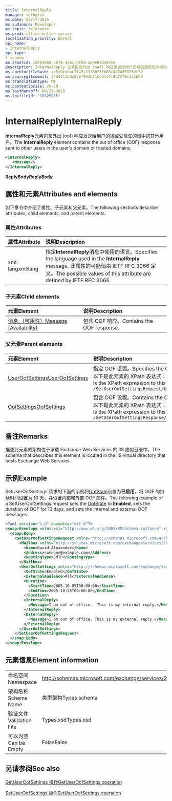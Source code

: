 ```yaml
---
title: InternalReply
manager: sethgros
ms.date: 09/17/2015
ms.audience: Developer
ms.topic: reference
ms.prod: office-online-server
localization_priority: Normal
api_name:
- InternalReply
api_type:
- schema
ms.assetid: 1d784ded-b874-4eb1-8f6d-2e0e03330e1e
description: InternalReply 元素包含外出 (oof) 响应发送给用户的域或受信任的域中的其他用户。
ms.openlocfilehash: ac5e9eadac7f45c233007ffb05f4d2430875ec52
ms.sourcegitcommit: 34041125dc8c5f993b21cebfc4f8b72f0fd2cb6f
ms.translationtype: MT
ms.contentlocale: zh-CN
ms.lasthandoff: 06/25/2018
ms.locfileid: "19825955"
---
```

# <a name="internalreply"></a><span data-ttu-id="88baa-103">InternalReply</span><span class="sxs-lookup"><span data-stu-id="88baa-103">InternalReply</span></span>

<span data-ttu-id="88baa-104">**InternalReply**元素包含外出 (oof) 响应发送给用户的域或受信任的域中的其他用户。</span><span class="sxs-lookup"><span data-stu-id="88baa-104">The **InternalReply** element contains the out of office (OOF) response sent to other users in the user's domain or trusted domains.</span></span> 
  
```XML
<InternalReply>
   <Message/> 
</InternalReply>
```

 <span data-ttu-id="88baa-105">**ReplyBody**</span><span class="sxs-lookup"><span data-stu-id="88baa-105">**ReplyBody**</span></span>
## <a name="attributes-and-elements"></a><span data-ttu-id="88baa-106">属性和元素</span><span class="sxs-lookup"><span data-stu-id="88baa-106">Attributes and elements</span></span>

<span data-ttu-id="88baa-107">如下章节中介绍了属性、子元素和父元素。</span><span class="sxs-lookup"><span data-stu-id="88baa-107">The following sections describe attributes, child elements, and parent elements.</span></span>
  
### <a name="attributes"></a><span data-ttu-id="88baa-108">属性</span><span class="sxs-lookup"><span data-stu-id="88baa-108">Attributes</span></span>

|<span data-ttu-id="88baa-109">**属性**</span><span class="sxs-lookup"><span data-stu-id="88baa-109">**Attribute**</span></span>|<span data-ttu-id="88baa-110">**说明**</span><span class="sxs-lookup"><span data-stu-id="88baa-110">**Description**</span></span>|
|:-----|:-----|
|<span data-ttu-id="88baa-111">xml: lang</span><span class="sxs-lookup"><span data-stu-id="88baa-111">xml:lang</span></span>  <br/> |<span data-ttu-id="88baa-112">指定**InternalReply**消息中使用的语言。</span><span class="sxs-lookup"><span data-stu-id="88baa-112">Specifies the language used in the **InternalReply** message.</span></span> <span data-ttu-id="88baa-113">此属性的可能值由 IETF RFC 3066 定义。</span><span class="sxs-lookup"><span data-stu-id="88baa-113">The possible values of this attribute are defined by IETF RFC 3066.</span></span>  <br/> |
   
### <a name="child-elements"></a><span data-ttu-id="88baa-114">子元素</span><span class="sxs-lookup"><span data-stu-id="88baa-114">Child elements</span></span>

|<span data-ttu-id="88baa-115">**元素**</span><span class="sxs-lookup"><span data-stu-id="88baa-115">**Element**</span></span>|<span data-ttu-id="88baa-116">**说明**</span><span class="sxs-lookup"><span data-stu-id="88baa-116">**Description**</span></span>|
|:-----|:-----|
|[<span data-ttu-id="88baa-117">消息 （可用性）</span><span class="sxs-lookup"><span data-stu-id="88baa-117">Message (Availability)</span></span>](message-availability.md) <br/> |<span data-ttu-id="88baa-118">包含 OOF 响应。</span><span class="sxs-lookup"><span data-stu-id="88baa-118">Contains the OOF response.</span></span>  <br/> |
   
### <a name="parent-elements"></a><span data-ttu-id="88baa-119">父元素</span><span class="sxs-lookup"><span data-stu-id="88baa-119">Parent elements</span></span>

|<span data-ttu-id="88baa-120">**元素**</span><span class="sxs-lookup"><span data-stu-id="88baa-120">**Element**</span></span>|<span data-ttu-id="88baa-121">**说明**</span><span class="sxs-lookup"><span data-stu-id="88baa-121">**Description**</span></span>|
|:-----|:-----|
|[<span data-ttu-id="88baa-122">UserOofSettings</span><span class="sxs-lookup"><span data-stu-id="88baa-122">UserOofSettings</span></span>](useroofsettings.md) <br/> |<span data-ttu-id="88baa-123">指定 OOF 设置。</span><span class="sxs-lookup"><span data-stu-id="88baa-123">Specifies the OOF settings.</span></span>  <br/> <span data-ttu-id="88baa-124">以下是此元素的 XPath 表达式：</span><span class="sxs-lookup"><span data-stu-id="88baa-124">The following is the XPath expression to this element:</span></span>  <br/>  `/SetUserOofSettingsRequest/UserOofSettings` <br/> |
|[<span data-ttu-id="88baa-125">OofSettings</span><span class="sxs-lookup"><span data-stu-id="88baa-125">OofSettings</span></span>](oofsettings.md) <br/> |<span data-ttu-id="88baa-126">包含 OOF 设置。</span><span class="sxs-lookup"><span data-stu-id="88baa-126">Contains the OOF settings.</span></span>  <br/> <span data-ttu-id="88baa-127">以下是此元素的 XPath 表达式：</span><span class="sxs-lookup"><span data-stu-id="88baa-127">The following is the XPath expression to this element:</span></span>  <br/>  `/GetUserOofSettingsResponse/OofSettings` <br/> |
   
## <a name="remarks"></a><span data-ttu-id="88baa-128">备注</span><span class="sxs-lookup"><span data-stu-id="88baa-128">Remarks</span></span>

<span data-ttu-id="88baa-129">描述此元素的架构位于承载 Exchange Web Services 的 IIS 虚拟目录中。</span><span class="sxs-lookup"><span data-stu-id="88baa-129">The schema that describes this element is located in the IIS virtual directory that hosts Exchange Web Services.</span></span>
  
## <a name="example"></a><span data-ttu-id="88baa-130">示例</span><span class="sxs-lookup"><span data-stu-id="88baa-130">Example</span></span>

<span data-ttu-id="88baa-131">SetUserOofSettings 请求的下面的示例将[OofState](oofstate.md)设置为**已启用**，将 OOF 的持续时间设置为 10 天，并设置内部和外部 OOF 邮件。</span><span class="sxs-lookup"><span data-stu-id="88baa-131">The following example of a SetUserOofSettings request sets the [OofState](oofstate.md) to **Enabled**, sets the duration of OOF for 10 days, and sets the internal and external OOF messages.</span></span>
  
```XML
<?xml version="1.0" encoding="utf-8"?>
<soap:Envelope xmlns:xsi="http://www.w3.org/2001/XMLSchema-instance" xmlns:xsd="http://www.w3.org/2001/XMLSchema" xmlns:soap="http://schemas.xmlsoap.org/soap/envelope/">
  <soap:Body>
    <SetUserOofSettingsRequest xmlns="http://schemas.microsoft.com/exchange/services/2006/messages">
      <Mailbox xmlns="http://schemas.microsoft.com/exchange/services/2006/types">
        <Name>David Alexander</Name>
        <Address>someone@example.com</Address>
        <RoutingType>SMTP</RoutingType>
      </Mailbox>
      <UserOofSettings xmlns="http://schemas.microsoft.com/exchange/services/2006/types">
        <OofState>Enabled</OofState>
        <ExternalAudience>All</ExternalAudience>
        <Duration>
          <StartTime>2005-10-05T00:00:00</StartTime>
          <EndTime>2005-10-25T00:00:00</EndTime>
        </Duration>
        <InternalReply>
          <Message>I am out of office.  This is my internal reply.</Message>
        </InternalReply>
        <ExternalReply>
          <Message>I am out of office. This is my external reply.</Message>
        </ExternalReply>
      </UserOofSettings>
    </SetUserOofSettingsRequest>
  </soap:Body>
</soap:Envelope>
```

## <a name="element-information"></a><span data-ttu-id="88baa-132">元素信息</span><span class="sxs-lookup"><span data-stu-id="88baa-132">Element information</span></span>

|||
|:-----|:-----|
|<span data-ttu-id="88baa-133">命名空间</span><span class="sxs-lookup"><span data-stu-id="88baa-133">Namespace</span></span>  <br/> |http://schemas.microsoft.com/exchange/services/2006/types  <br/> |
|<span data-ttu-id="88baa-134">架构名称</span><span class="sxs-lookup"><span data-stu-id="88baa-134">Schema Name</span></span>  <br/> |<span data-ttu-id="88baa-135">类型架构</span><span class="sxs-lookup"><span data-stu-id="88baa-135">Types schema</span></span>  <br/> |
|<span data-ttu-id="88baa-136">验证文件</span><span class="sxs-lookup"><span data-stu-id="88baa-136">Validation File</span></span>  <br/> |<span data-ttu-id="88baa-137">Types.xsd</span><span class="sxs-lookup"><span data-stu-id="88baa-137">Types.xsd</span></span>  <br/> |
|<span data-ttu-id="88baa-138">可以为空</span><span class="sxs-lookup"><span data-stu-id="88baa-138">Can be Empty</span></span>  <br/> |<span data-ttu-id="88baa-139">False</span><span class="sxs-lookup"><span data-stu-id="88baa-139">False</span></span>  <br/> |
   
## <a name="see-also"></a><span data-ttu-id="88baa-140">另请参阅</span><span class="sxs-lookup"><span data-stu-id="88baa-140">See also</span></span>



[<span data-ttu-id="88baa-141">GetUserOofSettings 操作</span><span class="sxs-lookup"><span data-stu-id="88baa-141">GetUserOofSettings operation</span></span>](getuseroofsettings-operation.md)
  
[<span data-ttu-id="88baa-142">SetUserOofSettings 操作</span><span class="sxs-lookup"><span data-stu-id="88baa-142">SetUserOofSettings operation</span></span>](setuseroofsettings-operation.md)

